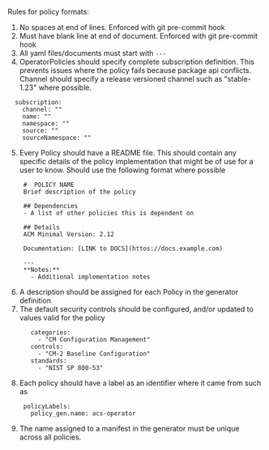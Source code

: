 Rules for policy formats:

1. No spaces at end of lines.  Enforced with git pre-commit hook
2. Must have blank line at end of document.  Enforced with git pre-commit hook
3. All yaml files/documents must start with `---`
4. OperatorPolicies should specify complete subscription definition.  This prevents issues where the policy fails because package api conflicts.  Channel should specify a release versioned channel such as "stable-1.23" where possible.
  ```
    subscription:
      channel: ""
      name: ""
      namespace: ""
      source: ""
      sourceNamespace: ""
  ```
5. Every Policy should have a README file.  This should contain any specific details of the policy implementation that might be of use for a user to know. Should use the following format where possible
   ```
    #  POLICY NAME
    Brief description of the policy

    ## Dependencies
    - A list of other policies this is dependent on

    ## Details
    ACM Minimal Version: 2.12

    Documentation: [LINK to DOCS](httos://docs.example.com)

    ---
    **Notes:**
      - Additional implementation notes
   ```
6. A description should be assigned for each Policy in the generator definition
7. The default security controls should be configured, and/or updated to values valid for the policy
   ```
      categories:
        - "CM Configuration Management"
      controls:
        - "CM-2 Baseline Configuration"
      standards:
        - "NIST SP 800-53"
   ```
8. Each policy should have a label as an identifier where it came from such as
   ```
    policyLabels:
      policy_gen.name: acs-operator
   ```
9. The name assigned to a manifest in the generator must be unique across all policies.

